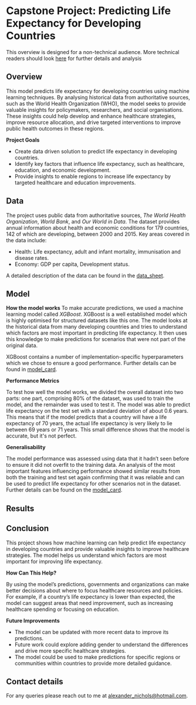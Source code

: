 # Capstone Project: Predicting Life Expectancy for Developing Countries
This overview is designed for a non-technical audience. More technical readers should look [here](files.md) for further details and analysis

## Overview
This model predicts life expectancy for developing countries using machine learning techniques. By analysing historical data from authoritative sources, such as the World Health Organization (WHO), the model seeks to provide valuable insights for policymakers, researchers, and social organisations. These insights could help develop and enhance healthcare strategies, improve resource allocation, and drive targeted interventions to improve public health outcomes in these regions.

**Project Goals**

- Create data driven solution to predict life expectancy in developing countries.
- Identify key factors that influence life expectancy, such as healthcare, education, and economic development.
- Provide insights to enable regions to increase life expectancy by targeted healthcare and education improvements.

## Data
The project uses public data from authoritative sources, _The World Health Organization_, _World Bank_, and _Our World in Data_. The dataset provides annual information about health and economic conditions for 179 countries, 142 of which are developing, between 2000 and 2015. Key areas covered in the data include:
- Health: Life expectancy, adult and infant mortality, immunisation and disease rates.
- Economy: GDP per capita, Development status.

A detailed description of the data can be found in the [data_sheet](data_sheet.md). 

## Model
**How the model works**
To make accurate predictions, we used a machine learning model called _XGBoost_. XGBoost is a well established model which is highly optimised for structured datasets like this one. The model looks at the historical data from many developing countries and tries to understand which factors are most important in predicting life expectancy. It then uses this knowledge to make predictions for scenarios that were not part of the original data. 

XGBoost contains a number of implementation-specific hyperparameters which we chose to ensure a good performance. Further details can be found in [model_card](model_card.md).

**Performance Metrics**

To test how well the model works, we divided the overall dataset into two parts: one part, comprising 80% of the dataset, was used to train the model, and the remainder was used to test it. The model was able to predict life expectancy on the test set with a standard deviation of about 0.6 years. This means that if the model predicts that a country will have a life expectancy of 70 years, the actual life expectancy is very likely to lie between 69 years or 71 years. This small difference shows that the model is accurate, but it's not perfect.

**Generalisability**

The model performance was assessed using data that it hadn’t seen before to ensure it did not overfit to the training data. An analysis of the most important features influencing performance showed similar results from both the training and test set again confirming that it was reliable and can be used to predict life expectancy for other scenarios not in the dataset. Further details can be found on the [model_card](model_card.md).

## Results


## Conclusion
This project shows how machine learning can help predict life expectancy in developing countries and provide valuable insights to improve healthcare strategies. The model helps us understand which factors are most important for improving life expectancy.

**How Can This Help?**

By using the model’s predictions, governments and organizations can make better decisions about where to focus healthcare resources and policies. For example, if a country’s life expectancy is lower than expected, the model can suggest areas that need improvement, such as increasing healthcare spending or focusing on education.

**Future Improvements**

- The model can be updated with more recent data to improve its predictions.
- Future work could explore adding gender to understand the differences and drive more specific healthcare strategies.
- The model could be used to make predictions for specific regions or communities within countries to provide more detailed guidance.

## Contact details
For any queries please reach out to me at <alexander_nichols@hotmail.com>.
